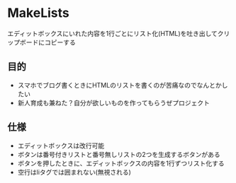 # MakeLists
エディットボックスにいれた内容を1行ごとにリスト化(HTML)を吐き出してクリップボードにコピーする

## 目的
- スマホでブログ書くときにHTMLのリストを書くのが苦痛なのでなんとかしたい
- 新人育成も兼ねた？自分が欲しいものを作ってもらうぜプロジェクト

## 仕様
- エディットボックスは改行可能
- ボタンは番号付きリストと番号無しリストの2つを生成するボタンがある
- ボタンを押したときに、エディットボックスの内容を1行ずつリスト化する
- 空行はliタグでは囲まれない(無視される)
